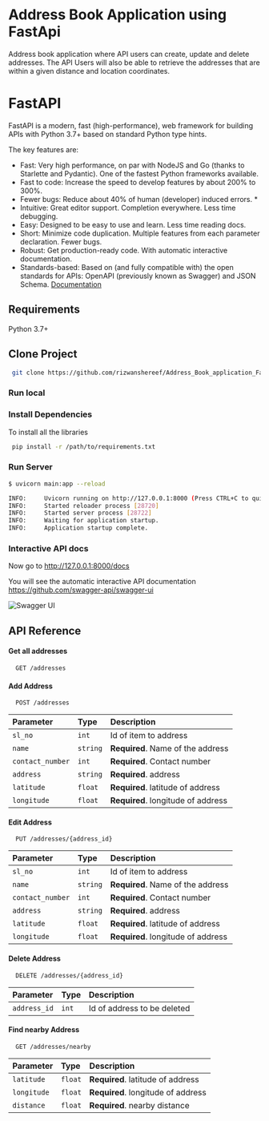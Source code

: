 
# Address Book Application using FastApi

Address book application where API users can create, update and delete addresses. The API Users will also be able to retrieve the addresses that are within a given distance and location coordinates.


# FastAPI

FastAPI is a modern, fast (high-performance), web framework for building APIs with Python 3.7+ based on standard Python type hints.

The key features are:

* Fast: Very high performance, on par with NodeJS and Go (thanks to Starlette and Pydantic). One of the fastest Python frameworks available.
* Fast to code: Increase the speed to develop features by about 200% to 300%. 
* Fewer bugs: Reduce about 40% of human (developer) induced errors. *
* Intuitive: Great editor support. Completion everywhere. Less time debugging.
* Easy: Designed to be easy to use and learn. Less time reading docs.
* Short: Minimize code duplication. Multiple features from each parameter declaration. Fewer bugs.
* Robust: Get production-ready code. With automatic interactive documentation.
* Standards-based: Based on (and fully compatible with) the open standards for APIs: OpenAPI (previously known as Swagger) and JSON Schema.
[Documentation](https://fastapi.tiangolo.com/)


## Requirements

Python 3.7+


## Clone Project

```bash
 git clone https://github.com/rizwanshereef/Address_Book_application_FastApi
```

### Run local

### Install Dependencies

To install all the libraries

```bash
 pip install -r /path/to/requirements.txt
```

### Run Server

```bash
$ uvicorn main:app --reload

INFO:     Uvicorn running on http://127.0.0.1:8000 (Press CTRL+C to quit)
INFO:     Started reloader process [28720]
INFO:     Started server process [28722]
INFO:     Waiting for application startup.
INFO:     Application startup complete.

```

### Interactive API docs

Now go to http://127.0.0.1:8000/docs

You will see the automatic interactive API documentation https://github.com/swagger-api/swagger-ui

![Swagger UI](https://fastapi.tiangolo.com/img/index/index-01-swagger-ui-simple.png)



## API Reference

#### Get all addresses

```http
  GET /addresses
```


#### Add Address

```http
  POST /addresses
```

| Parameter       | Type     | Description                        |
| :---------------| :--------| :----------------------------------|
| `sl_no`         | `int`    | Id of item to address              |
| `name`          | `string` | **Required**. Name of the address  |
| `contact_number`| `int`    | **Required**. Contact number       |
| `address`       | `string` | **Required**. address              |
| `latitude`      | `float`  | **Required**. latitude of address  |
| `longitude`     | `float`  | **Required**. longitude of address |


#### Edit Address

```http
  PUT /addresses/{address_id}
```

| Parameter       | Type     | Description                        |
| :---------------| :--------| :----------------------------------|
| `sl_no`         | `int`    | Id of item to address              |
| `name`          | `string` | **Required**. Name of the address  |
| `contact_number`| `int`    | **Required**. Contact number       |
| `address`       | `string` | **Required**. address              |
| `latitude`      | `float`  | **Required**. latitude of address  |
| `longitude`     | `float`  | **Required**. longitude of address |

#### Delete Address

```http
  DELETE /addresses/{address_id}
```
| Parameter       | Type     | Description                        |
| :---------------| :--------| :----------------------------------|
| `address_id`    | `int`    | Id of address to be deleted              |

#### Find nearby Address

```http
  GET /addresses/nearby

  ```

| Parameter       | Type     | Description                        |
| :---------------| :--------| :----------------------------------|
| `latitude`      | `float`  | **Required**. latitude of address  |
| `longitude`     | `float`  | **Required**. longitude of address |
| `distance`      | `float`  | **Required**. nearby distance |

  